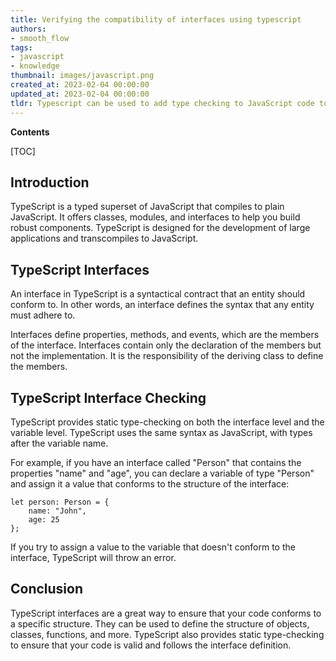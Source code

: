 ```yaml
---
title: Verifying the compatibility of interfaces using typescript
authors:
- smooth_flow
tags:
- javascript
- knowledge
thumbnail: images/javascript.png
created_at: 2023-02-04 00:00:00
updated_at: 2023-02-04 00:00:00
tldr: Typescript can be used to add type checking to JavaScript code to ensure that variables are used correctly.
---
```


**Contents**

[TOC]

## Introduction
TypeScript is a typed superset of JavaScript that compiles to plain JavaScript. It offers classes, modules, and interfaces to help you build robust components. TypeScript is designed for the development of large applications and transcompiles to JavaScript.

## TypeScript Interfaces
An interface in TypeScript is a syntactical contract that an entity should conform to. In other words, an interface defines the syntax that any entity must adhere to.

Interfaces define properties, methods, and events, which are the members of the interface. Interfaces contain only the declaration of the members but not the implementation. It is the responsibility of the deriving class to define the members.

## TypeScript Interface Checking
TypeScript provides static type-checking on both the interface level and the variable level. TypeScript uses the same syntax as JavaScript, with types after the variable name.

For example, if you have an interface called "Person" that contains the properties "name" and "age", you can declare a variable of type "Person" and assign it a value that conforms to the structure of the interface:

```
let person: Person = {
    name: "John",
    age: 25
};
```

If you try to assign a value to the variable that doesn't conform to the interface, TypeScript will throw an error.

## Conclusion
TypeScript interfaces are a great way to ensure that your code conforms to a specific structure. They can be used to define the structure of objects, classes, functions, and more. TypeScript also provides static type-checking to ensure that your code is valid and follows the interface definition.
